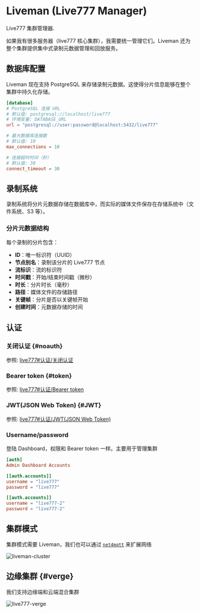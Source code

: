 # Liveman (Live777 Manager)

Live777 集群管理器.

如果我有很多服务器（live777 核心集群），我需要统一管理它们。Liveman 还为整个集群提供集中式录制元数据管理和回放服务。

## 数据库配置

Liveman 现在支持 PostgreSQL 来存储录制元数据。这使得分片信息能够在整个集群中持久化存储。

```toml
[database]
# PostgreSQL 连接 URL
# 默认值: postgresql://localhost/live777
# 环境变量: DATABASE_URL
url = "postgresql://user:password@localhost:5432/live777"

# 最大数据库连接数
# 默认值: 10
max_connections = 10

# 连接超时时间（秒）
# 默认值: 30
connect_timeout = 30
```

## 录制系统

录制系统将分片元数据存储在数据库中，而实际的媒体文件保存在存储系统中（文件系统、S3 等）。

### 分片元数据结构

每个录制的分片包含：
- **ID**：唯一标识符（UUID）
- **节点别名**：录制该分片的 Live777 节点
- **流标识**：流的标识符
- **时间戳**：开始/结束时间戳（微秒）
- **时长**：分片时长（毫秒）
- **路径**：媒体文件的存储路径
- **关键帧**：分片是否以关键帧开始
- **创建时间**：元数据存储的时间

## 认证

### 关闭认证 {#noauth}

参照: [live777#认证/关闭认证](/zh/guide/live777#noauth)

### Bearer token {#token}

参照: [live777#认证/Bearer token](/zh/guide/live777#token)

### JWT(JSON Web Token) {#JWT}

参照: [live777#认证/JWT(JSON Web Token)](/zh/guide/live777#JWT)

### Username/password

登陆 Dashboard，权限和 Bearer token 一样。主要用于管理集群

```toml
[auth]
Admin Dashboard Accounts

[[auth.accounts]]
username = "live777"
password = "live777"

[[auth.accounts]]
username = "live777-2"
password = "live777-2"
```

## 集群模式

集群模式需要 Liveman，我们也可以通过 [`net4mqtt`](/zh/guide/net4mqtt) 来扩展网络

![liveman-cluster](/liveman-cluster.excalidraw.svg)

## 边缘集群 {#verge}

我们支持边缘端和云端混合集群

![live777-verge](/live777-verge.excalidraw.svg)

